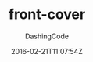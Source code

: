 ---
title: "front-cover"
github: https://github.com/dashingcode/front-cover
demo: https://dashingcode.github.io/front-cover/
author: DashingCode

ssg:
  - Jekyll
cms:
  - No Cms
date: 2016-02-21T11:07:54Z
github_branch: master
---